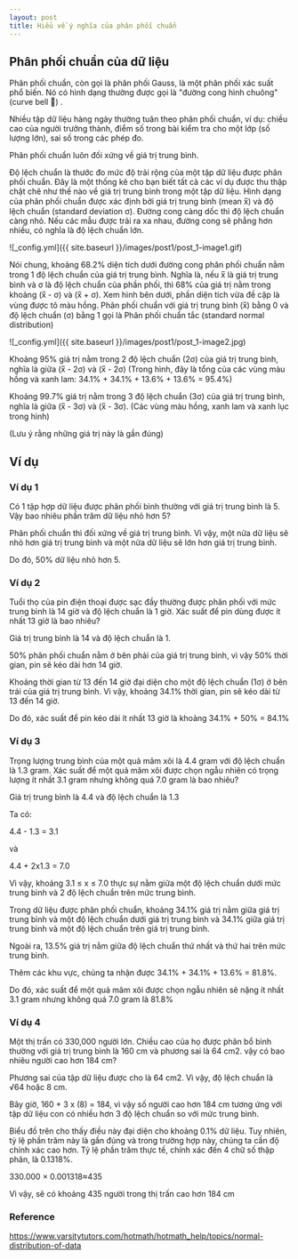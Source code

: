```yaml
---
layout: post
title: Hiểu về ý nghĩa của phân phối chuẩn
---
```


## Phân phối chuẩn của dữ liệu

Phân phối chuẩn, còn gọi là phân phối Gauss, là một phân phối xác suất phổ biến. Nó có hình dạng thường được gọi là "đường cong hình chuông" (curve bell 🔔) .

Nhiều tập dữ liệu hàng ngày thường tuân theo phân phối chuẩn, ví dụ: chiều cao của người trưởng thành, điểm số trong bài kiểm tra cho một lớp (số lượng lớn), sai số trong các phép đo.

Phân phối chuẩn luôn đối xứng về giá trị trung bình.

Độ lệch chuẩn là thước đo mức độ trải rộng của một tập dữ liệu được phân phối chuẩn. Đây là một thống kê cho bạn biết tất cả các ví dụ được thu thập chặt chẽ như thế nào về giá trị trung bình trong một tập dữ liệu. Hình dạng của phân phối chuẩn được xác định bởi giá trị trung bình (mean x̅) và độ lệch chuẩn (standard deviation σ). Đường cong càng dốc thì độ lệch chuẩn càng nhỏ. Nếu các mẫu được trải ra xa nhau, đường cong sẽ phẳng hơn nhiều, có nghĩa là độ lệch chuẩn lớn.

![_config.yml]({{ site.baseurl }}/images/post1/post_1-image1.gif)

Nói chung, khoảng 68.2% diện tích dưới đường cong phân phối chuẩn nằm trong 1 độ lệch chuẩn của giá trị trung bình.
Nghĩa là, nếu x̅ là giá trị trung bình và σ là độ lệch chuẩn của phần phối, thì 68% của giá trị nằm trong khoảng (x̅ - σ) và (x̅ + σ). Xem hình bên dưới, phần diện tích vừa đề cập là vùng được tô màu hồng.
Phân phối chuẩn với giá trị trung bình (x̅) bằng 0 và độ lệch chuẩn (σ) bằng 1 gọi là Phân phối chuẩn tắc (standard normal distribution)

![_config.yml]({{ site.baseurl }}/images/post1/post_1-image2.jpg)

Khoảng 95% giá trị nằm trong 2 độ lệch chuẩn (2σ) của giá trị trung bình, nghĩa là giữa (x̅ - 2σ) và (x̅ - 2σ) (Trong hình, đây là tổng của các vùng màu hồng và xanh lam: 34.1% + 34.1% + 13.6% + 13.6% = 95.4%)

Khoảng 99.7% giá trị nằm trong 3 độ lệch chuẩn (3σ) của giá trị trung bình, nghĩa là giữa (x̅ - 3σ) và (x̅ - 3σ).
(Các vùng màu hồng, xanh lam và xanh lục trong hình)

(Lưu ý rằng những giá trị này là gần đúng)

## Ví dụ

### Ví dụ 1

Có 1 tập hợp dữ liệu được phân phối bình thường với giá trị trung bình là 5. Vậy bao nhiêu phần trăm dữ liệu nhỏ hơn 5?

Phân phối chuẩn thì đối xứng về giá trị trung bình. Vì vậy, một nửa dữ liệu sẽ nhỏ hơn giá trị trung bình và một nửa dữ liệu sẽ lớn hơn giá trị trung bình.

Do đó, 50% dữ liệu nhỏ hơn 5.

### Ví dụ 2

Tuổi thọ của pin điện thoại được sạc đầy thường được phân phối với mức trung bình là 14 giờ và độ lệch chuẩn là 1 giờ. Xác suất để pin dùng được ít nhất 13 giờ là bao nhiêu?

Giá trị trung bình là 14 và độ lệch chuẩn là 1.

50% phân phối chuẩn nằm ở bên phải của giá trị trung bình, vì vậy 50% thời gian, pin sẽ kéo dài hơn 14 giờ.

Khoảng thời gian từ 13 đến 14 giờ đại diện cho một độ lệch chuẩn (1σ) ở bên trái của giá trị trung bình. Vì vậy, khoảng 34.1% thời gian, pin sẽ kéo dài từ 13 đến 14 giờ.

Do đó, xác suất để pin kéo dài ít nhất 13 giờ là khoảng 34.1% + 50%  = 84.1%

### Ví dụ 3

Trọng lượng trung bình của một quả mâm xôi là 4.4 gram với độ lệch chuẩn là 1.3 gram. Xác suất để một quả mâm xôi được chọn ngẫu nhiên có trọng lượng ít nhất 3.1 gram nhưng không quá 7.0 gram là bao nhiêu?

Giá trị trung bình là 4.4 và độ lệch chuẩn là 1.3

Ta có: 

4.4 - 1.3 = 3.1

và

4.4 + 2x1.3 = 7.0

Vì vậy, khoảng 3.1 ≤ x ≤ 7.0 thực sự nằm giữa một độ lệch chuẩn dưới mức trung bình và 2 độ lệch chuẩn trên mức trung bình.

Trong dữ liệu được phân phối chuẩn, khoảng 34.1% giá trị nằm giữa giá trị trung bình và một độ lệch chuẩn dưới giá trị trung bình và 34.1% giữa giá trị trung bình và một độ lệch chuẩn trên giá trị trung bình.

Ngoài ra, 13.5% giá trị nằm giữa độ lệch chuẩn thứ nhất và thứ hai trên mức trung bình.

Thêm các khu vực, chúng ta nhận được 34.1% + 34.1% + 13.6% = 81.8%.

Do đó, xác suất để một quả mâm xôi được chọn ngẫu nhiên sẽ nặng ít nhất 3.1 gram nhưng không quá 7.0 gram là 81.8%

### Ví dụ 4

Một thị trấn có 330,000 người lớn. Chiều cao của họ được phân bổ bình thường với giá trị trung bình là 160 cm và phương sai là 64 cm2. vậy có bao nhiêu người cao hơn 184 cm?

Phương sai của tập dữ liệu được cho là 64 cm2. Vì vậy, độ lệch chuẩn là √64 hoặc 8 cm.

Bây giờ, 160 + 3 x (8) = 184, vì vậy số người cao hơn 184 cm tương ứng với tập dữ liệu con có nhiều hơn 3 độ lệch chuẩn so với mức trung bình.

Biểu đồ trên cho thấy điều này đại diện cho khoảng 0.1% dữ liệu. Tuy nhiên, tỷ lệ phần trăm này là gần đúng và trong trường hợp này, chúng ta cần độ chính xác cao hơn. Tỷ lệ phần trăm thực tế, chính xác đến 4 chữ số thập phân, là 0.1318%.

330.000 × 0.001318≈435

Vì vậy, sẽ có khoảng 435 người trong thị trấn cao hơn 184 cm

### Reference
https://www.varsitytutors.com/hotmath/hotmath_help/topics/normal-distribution-of-data
